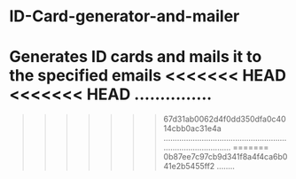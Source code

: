 # ID-Card-generator-and-mailer
Generates ID cards and mails it to the specified emails
<<<<<<< HEAD
<<<<<<< HEAD
...............
=======
>>>>>>> 67d31ab0062d4f0dd350dfa0c4014cbb0ac31e4a
.....................................................................................
=======
>>>>>>> 0b87ee7c97cb9d341f8a4f4ca6b041e2b5455ff2
........